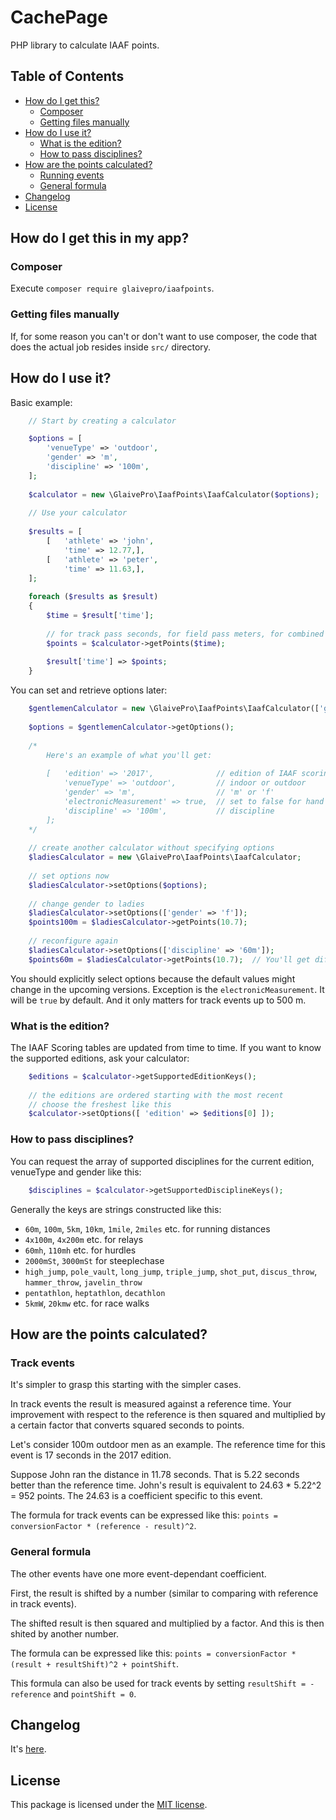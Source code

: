 # CachePage

PHP library to calculate IAAF points.

## Table of Contents

- [How do I get this?](#how-do-i-get-this)
    - [Composer](#composer)
    - [Getting files manually](#getting-files-manually)
- [How do I use it?](#how-do-i-use-it)
    - [What is the edition?](#what-is-the-edition)
    - [How to pass disciplines?](#how-to-pass-disciplines)
- [How are the points calculated?](#how-are-the-points-calculated)
    - [Running events](#running-events)
    - [General formula](#general-formula)
- [Changelog](#changelog)
- [License](#license)

## How do I get this in my app?

### Composer

Execute `composer require glaivepro/iaafpoints`.

### Getting files manually

If, for some reason you can't or don't want to use composer, the code that does the actual job resides inside `src/` directory.

## How do I use it?

Basic example:

```php
	// Start by creating a calculator

	$options = [
		'venueType' => 'outdoor',
		'gender' => 'm',
		'discipline' => '100m',
	];
	
    $calculator = new \GlaivePro\IaafPoints\IaafCalculator($options);
	
	// Use your calculator
	
	$results = [
		[	'athlete' => 'john',
			'time' => 12.77,],
		[	'athlete' => 'peter',
			'time' => 11.63,],
	];
	
    foreach ($results as $result)
	{
		$time = $result['time'];
		
		// for track pass seconds, for field pass meters, for combined pass points
		$points = $calculator->getPoints($time);
		
		$result['time'] => $points;
	}
```

You can set and retrieve options later:

```php
	$gentlemenCalculator = new \GlaivePro\IaafPoints\IaafCalculator(['gender' => 'm']);
	
	$options = $gentlemenCalculator->getOptions();
	
	/*
		Here's an example of what you'll get:
		
		[	'edition' => '2017',              // edition of IAAF scoring tables
			'venueType' => 'outdoor',         // indoor or outdoor
			'gender' => 'm',                  // 'm' or 'f'
			'electronicMeasurement' => true,  // set to false for hand times
			'discipline' => '100m',           // discipline
		];
	*/
	
	// create another calculator without specifying options
	$ladiesCalculator = new \GlaivePro\IaafPoints\IaafCalculator;
	
	// set options now
	$ladiesCalculator->setOptions($options);
	
	// change gender to ladies
	$ladiesCalculator->setOptions(['gender' => 'f']);
	$points100m = $ladiesCalculator->getPoints(10.7);
	
	// reconfigure again
	$ladiesCalculator->setOptions(['discipline' => '60m']);
	$points60m = $ladiesCalculator->getPoints(10.7);  // You'll get different points now
```

You should explicitly select options because the default values might change in the upcoming versions. Exception is the `electronicMeasurement`. It will be `true` by default. And it only matters for track events up to 500 m.

### What is the edition?

The IAAF Scoring tables are updated from time to time. If you want to know the supported editions, ask your calculator:

```php
	$editions = $calculator->getSupportedEditionKeys();
	
	// the editions are ordered starting with the most recent
	// choose the freshest like this
	$calculator->setOptions([ 'edition' => $editions[0] ]);
```

### How to pass disciplines?

You can request the array of supported disciplines for the current edition, venueType and gender like this:

```php
	$disciplines = $calculator->getSupportedDisciplineKeys();
```

Generally the keys are strings constructed like this:
 - `60m`, `100m`, `5km`, `10km`, `1mile`, `2miles` etc. for running distances
 - `4x100m`, `4x200m` etc. for relays
 - `60mh`, `110mh` etc. for hurdles
 - `2000mSt`, `3000mSt` for steeplechase
 - `high_jump`, `pole_vault`, `long_jump`, `triple_jump`, `shot_put`, `discus_throw`, `hammer_throw`, `javelin_throw`
 - `pentathlon`, `heptathlon`, `decathlon`
 - `5kmW`, `20kmw` etc. for race walks

## How are the points calculated?

### Track events

It's simpler to grasp this starting with the simpler cases.

In track events the result is measured against a reference time. Your improvement with respect to the reference is then squared and multiplied by a certain factor that converts squared seconds to points.

Let's consider 100m outdoor men as an example. The reference time for this event is 17 seconds in the 2017 edition. 

Suppose John ran the distance in 11.78 seconds. That is 5.22 seconds better than the reference time. John's result is equivalent to 24.63 * 5.22^2 = 952 points. The 24.63 is a coefficient specific to this event.

The formula for track events can be expressed like this: `points = conversionFactor * (reference - result)^2`.

### General formula

The other events have one more event-dependant coefficient. 

First, the result is shifted by a number (similar to comparing with reference in track events).

The shifted result is then squared and multiplied by a factor. And this is then shited by another number.

The formula can be expressed like this: `points = conversionFactor * (result + resultShift)^2 + pointShift`.

This formula can also be used for track events by setting `resultShift = -reference` and `pointShift = 0`.

## Changelog

It's [here](CHANGELOG.md).

## License

This package is licensed under the [MIT license](LICENSE.md).
